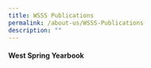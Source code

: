 ```yaml
---
title: WSSS Publications
permalink: /about-us/WSSS-Publications
description: ""
---
```

#### **West Spring Yearbook**